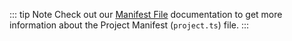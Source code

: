 ::: tip Note
Check out our [Manifest File](../../build/manifest/ethereum.md) documentation to get more information about the Project Manifest (`project.ts`) file.
:::
